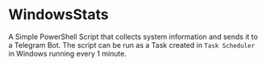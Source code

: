 # WindowsStats

A Simple PowerShell Script that collects system information and sends it to a Telegram Bot.
The script can be run as a Task created in `Task Scheduler` in Windows running every 1 minute.
